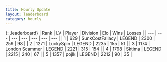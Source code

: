 ```yaml
---
title: Hourly Update
layout: leaderboard
category: hourly
---
```


{: .leaderboard}
| Rank | LV | Player | Division | Elo | Wins | Losses |
| --- | --- | --- | --- | --- | --- | --- |
| <span data-change="0">1</span> | 629 | <span title="ID: 402846">SunkCostFallacy</span> | LEGEND | <span data-change="0">2300</span> | <span data-change="0">259</span> | <span data-change="0">98</span> |
| <span data-change="0">2</span> | 1271 | <span title="ID: 498412">LuckySpin</span> | LEGEND | <span data-change="0">2235</span> | <span data-change="0">155</span> | <span data-change="0">51</span> |
| <span data-change="1">3</span> | 1174 | <span title="ID: 366840">London Scammer</span> | LEGEND | <span data-change="7">2221</span> | <span data-change="1">315</span> | <span data-change="0">154</span> |
| <span data-change="-1">4</span> | 1798 | <span title="ID: 353063">Sktima</span> | LEGEND | <span data-change="0">2215</span> | <span data-change="0">240</span> | <span data-change="0">67</span> |
| <span data-change="0">5</span> | 1357 | <span title="ID: 4783">pojlk</span> | LEGEND | <span data-change="0">2212</span> | <span data-change="0">90</span> | <span data-change="0">35</span> |